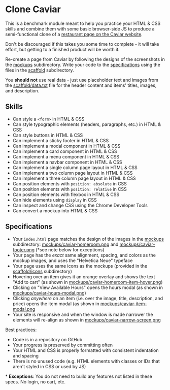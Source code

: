 # Clone Caviar

This is a benchmark module meant to help you practice your HTML & CSS skills and combine them with some basic browser-side JS to produce a semi-functional clone of a [restaurant page on the Caviar website](https://www.trycaviar.com/sf-east-bay/homeroom-151).

Don't be discouraged if this takes you some time to complete - it will take effort, but getting to a finished product will be worth it.

Re-create a page from Caviar by following the designs of the screenshots in the [mockups](./mockups) subdirectory. Write your code to the [specifications](#specifications) using the files in the [scaffold](./scaffold) subdirectory.

You **should not** use real data - just use placeholder text and images from the [scaffold/data.txt](./scaffold/data.txt) file for the header content and items' titles, images, and description.

## Skills

- Can style a `<form>` in HTML & CSS
- Can style typographic elements (headers, paragraphs, etc.) in HTML & CSS
- Can style buttons in HTML & CSS
- Can implement a sticky footer in HTML & CSS
- Can implement a modal component in HTML & CSS
- Can implement a card component in HTML & CSS
- Can implement a menu component in HTML & CSS
- Can implement a navbar component in HTML & CSS
- Can implement a single column page layout in HTML & CSS
- Can implement a two column page layout in HTML & CSS
- Can implement a three column page layout in HTML & CSS
- Can position elements with `position: absolute` in CSS
- Can position elements with `position: relative` in CSS
- Can position elements with flexbox in HTML & CSS
- Can hide elements using `display` in CSS
- Can inspect and change CSS using the Chrome Developer Tools
- Can convert a mockup into HTML & CSS

## Specifications

- Your `index.html` page matches the design of the images in the [mockups](./mockups) subdirectory: [mockups/caviar-homeroom.png](./mockups/caviar-homeroom.png) and [mockups/caviar-footer.png](./mockups/caviar-footer.png) (\*see note below for exceptions)
- Your page has the _exact_ same alignment, spacing, and colors as the mockup images, and uses the "Helvetica Neue" typeface
- Your page uses the same icons as the mockups (provided in the [scaffold/icons](./scaffold/icons) subdirectory)
- Hovering over an item gives it an orange overlay and shows the text "Add to cart" (as shown in [mockups/caviar-homeroom-item-hover.png](./mockups/caviar-homeroom-item-hover.png))
- Clicking on "View Available Hours" opens the hours modal (as shown in [mockups/caviar-hours-modal.png](./mockups/caviar-hours-modal.png))
- Clicking _anywhere_ on an item (i.e. over the image, title, description, and price) opens the item modal (as shown in [mockups/caviar-item-modal.png](./mockups/caviar-item-modal.png)
- Your site is responsive and when the window is made narrower the elements will re-align as shown in [mockups/caviar-narrow-screen.png](./mockups/caviar-narrow-screen.png)

Best practices:

- Code is in a repository on GitHub
- Your progress is preserved by committing often
- Your HTML and CSS is properly formatted with consistent indentation and spacing
- There is no unused code (e.g. HTML elements with classes or IDs that aren't styled in CSS or used by JS)

\* **Exceptions**: You do not need to build any features not listed in these specs. No login, no cart, etc.
